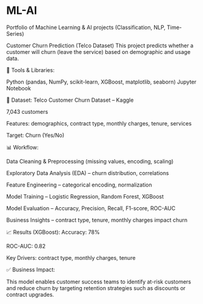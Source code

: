 # ML-AI
Portfolio of Machine Learning & AI projects (Classification, NLP, Time-Series)

Customer Churn Prediction (Telco Dataset)
This project predicts whether a customer will churn (leave the service) based on demographic and usage data.

🔧 Tools & Libraries:

Python (pandas, NumPy, scikit-learn, XGBoost, matplotlib, seaborn)
Jupyter Notebook

📂 Dataset: Telco Customer Churn Dataset – Kaggle

7,043 customers

Features: demographics, contract type, monthly charges, tenure, services

Target: Churn (Yes/No)

📊 Workflow:

Data Cleaning & Preprocessing (missing values, encoding, scaling)

Exploratory Data Analysis (EDA) – churn distribution, correlations

Feature Engineering – categorical encoding, normalization

Model Training – Logistic Regression, Random Forest, XGBoost

Model Evaluation – Accuracy, Precision, Recall, F1-score, ROC-AUC

Business Insights – contract type, tenure, monthly charges impact churn

📈 Results (XGBoost):
Accuracy: 78%

ROC-AUC: 0.82

Key Drivers: contract type, monthly charges, tenure

✅ Business Impact:

This model enables customer success teams to identify at-risk customers and reduce churn by targeting retention strategies such as discounts or contract upgrades.
